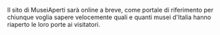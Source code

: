 Il sito di MuseiAperti sarà online a breve, come portale di riferimento per chiunque voglia sapere velocemente quali e quanti musei d'Italia hanno riaperto le loro porte ai visitatori.